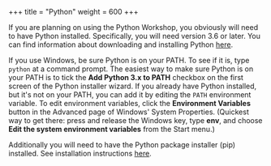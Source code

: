 +++
title = "Python"
weight = 600
+++

If you are planning on using the Python Workshop, you obviously will need to
have Python installed.  Specifically, you will need version 3.6 or later.  You
can find information about downloading and installing Python
[here](https://www.python.org/downloads/).

If you use Windows, be sure Python is on your PATH. To see if it is, type `python`
at a command prompt. The easiest way to make sure Python is on your PATH is to tick the
**Add Python 3.x to PATH** checkbox on the first screen of the Python installer wizard.
If you already have Python installed, but it's not on your PATH, you can add it by
editing the `PATH` environment variable. To edit environment variables, click the 
**Environment Variables** button in the Advanced page of Windows' System Properties.
(Quickest way to get there: press and release the Windows key, type **env**, and 
choose **Edit the system environment variables** from the Start menu.)

Additionally you will need to have the Python package installer (pip) installed. See installation instructions [here](https://pypi.org/project/pip/).
